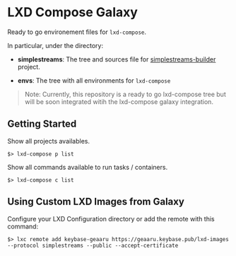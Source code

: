# LXD Compose Galaxy

Ready to go environement files for `lxd-compose`.

In particular, under the directory:

  * **simplestreams**: The tree and sources file
    for [simplestreams-builder](https://github.com/MottainaiCI/simplestreams-builder) project.

  * **envs**: The tree with all environments for `lxd-compose`

> Note: Currently, this repository is a ready to go lxd-compose tree but will be soon
>       integrated witih the lxd-compose galaxy integration.

## Getting Started

Show all projects availables.

```
$> lxd-compose p list
```

Show all commands available to run tasks / containers.

```
$> lxd-compose c list
```


## Using Custom LXD Images from Galaxy

Configure your LXD Configuration directory or add the remote with this command:

```shell
$> lxc remote add keybase-geaaru https://geaaru.keybase.pub/lxd-images --protocol simplestreams --public --accept-certificate
```
